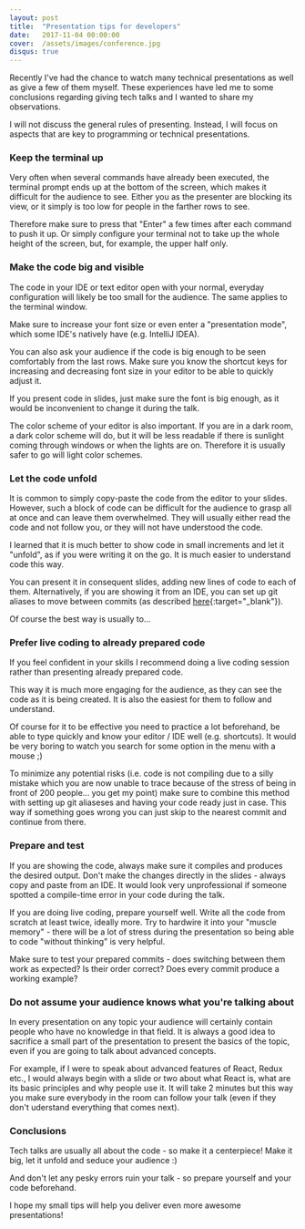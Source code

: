 ```yaml
---
layout: post
title:  "Presentation tips for developers"
date:   2017-11-04 00:00:00
cover:	/assets/images/conference.jpg
disqus: true
---
```


Recently I've had the chance to watch many technical presentations as well as give a few of them myself. These experiences have led me to some conclusions regarding giving tech talks and I wanted to share my observations.

I will not discuss the general rules of presenting. Instead, I will focus on aspects that are key to programming or technical presentations.

### Keep the terminal up
Very often when several commands have already been executed, the terminal prompt ends up at the bottom of the screen, which makes it difficult for the audience to see. Either you as the presenter are blocking its view, or it simply is too low for people in the farther rows to see.

Therefore make sure to press that "Enter" a few times after each command to push it up. Or simply configure your terminal not to take up the whole height of the screen, but, for example, the upper half only.

### Make the code big and visible
The code in your IDE or text editor open with your normal, everyday configuration will likely be too small for the audience. The same applies to the terminal window. 

Make sure to increase your font size or even enter a "presentation mode", which some IDE's natively have (e.g. IntelliJ IDEA).

You can also ask your audience if the code is big enough to be seen comfortably from the last rows. Make sure you know the shortcut keys for increasing and decreasing font size in your editor to be able to quickly adjust it.

If you present code in slides, just make sure the font is big enough, as it would be inconvenient to change it during the talk.

The color scheme of your editor is also important. If you are in a dark room, a dark color scheme will do, but it will be less readable if there is sunlight coming through windows or when the lights are on. Therefore it is usually safer to go will light color schemes.

### Let the code unfold
It is common to simply copy-paste the code from the editor to your slides. However, such a block of code can be difficult for the audience to grasp all at once and can leave them overwhelmed. They will usually either read the code and not follow you, or they will not have understood the code.

I learned that it is much better to show code in small increments and let it "unfold", as if you were writing it on the go. It is much easier to understand code this way.

You can present it in consequent slides, adding new lines of code to each of them. Alternatively, if you are showing it from an IDE, you can set up git aliases to move between commits (as described [here](https://blog.jayway.com/2015/03/30/using-git-commits-to-drive-a-live-coding-session/){:target="_blank"}).

Of course the best way is usually to...

### Prefer live coding to already prepared code
If you feel confident in your skills I recommend doing a live coding session rather than presenting already prepared code.

This way it is much more engaging for the audience, as they can see the code as it is being created. It is also the easiest for them to follow and understand.

Of course for it to be effective you need to practice a lot beforehand, be able to type quickly and know your editor / IDE well (e.g. shortcuts). It would be very boring to watch you search for some option in the menu with a mouse ;)

To minimize any potential risks (i.e. code is not compiling due to a silly mistake which you are now unable to trace because of the stress of being in front of 200 people... you get my point) make sure to combine this method with setting up git aliaseses and having your code ready just in case.
This way if something goes wrong you can just skip to the nearest commit and continue from there.

### Prepare and test
If you are showing the code, always make sure it compiles and produces the desired output. Don't make the changes directly in the slides - always copy and paste from an IDE. It would look very unprofessional if someone spotted a compile-time error in your code during the talk.

If you are doing live coding, prepare yourself well. Write all the code from scratch at least twice, ideally more. Try to hardwire it into your "muscle memory" - there will be a lot of stress during the presentation so being able to code "without thinking" is very helpful.

Make sure to test your prepared commits - does switching between them work as expected? Is their order correct? Does every commit produce a working example?

### Do not assume your audience knows what you're talking about
In every presentation on any topic your audience will certainly contain people who have no knowledge in that field. It is always a good idea to sacrifice a small part of the presentation to present the basics of the topic, even if you are going to talk about advanced concepts.

For example, if I were to speak about advanced features of React, Redux etc., I would always begin with a slide or two about what React is, what are its basic principles and why people use it.
It will take 2 minutes but this way you make sure everybody in the room can follow your talk (even if they don't uderstand everything that comes next).

### Conclusions
Tech talks are usually all about the code - so make it a centerpiece! Make it big, let it unfold and seduce your audience :)

And don't let any pesky errors ruin your talk - so prepare yourself and your code beforehand.

I hope my small tips will help you deliver even more awesome presentations!